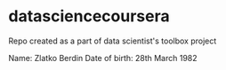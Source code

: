 # datasciencecoursera
Repo created as a part of data scientist's toolbox project

Name: Zlatko Berdin 
Date of birth: 28th March 1982
